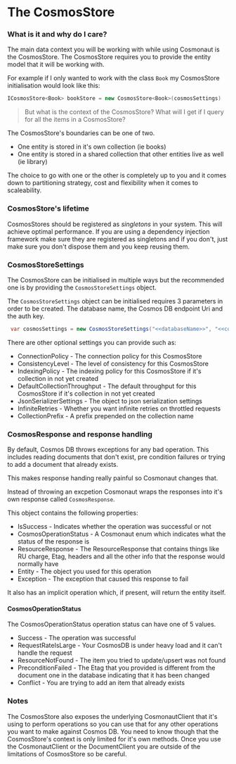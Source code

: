 # The CosmosStore

### What is it and why do I care?

The main data context you will be working with while using Cosmonaut is the CosmosStore. The CosmosStore requires you to provide the entity model that it will be working with. 

For example if I only wanted to work with the class `Book` my CosmosStore initialisation would look like this:

```c#
ICosmosStore<Book> bookStore = new CosmosStore<Book>(cosmosSettings)
```

> But what is the context of the CosmosStore? What will I get if I query for all the items in a CosmosStore?

The CosmosStore's boundaries can be one of two. 

* One entity is stored in it's own collection (ie books)
* One entity is stored in a shared collection that other entities live as well (ie library)

The choice to go with one or the other is completely up to you and it comes down to partitioning strategy, cost and flexibility when it comes to scaleability.

### CosmosStore's lifetime

CosmosStores should be registered as *singletons* in your system. This will achieve optimal performance. If you are using a dependency injection framework make sure they are registered as singletons and if you don't, just make sure you don't dispose them and you keep reusing them.

### CosmosStoreSettings

The CosmosStore can be initialised in multiple ways but the recommended one is by providing the `CosmosStoreSettings` object.

The `CosmosStoreSettings` object can be initialised requires 3 parameters in order to be created. The database name, the Cosmos DB endpoint Uri and the auth key.

```c#
 var cosmosSettings = new CosmosStoreSettings("<<databaseName>>", "<<cosmosUri>>", "<<authkey>>");
```

There are other optional settings you can provide such as:

* ConnectionPolicy - The connection policy for this CosmosStore
* ConsistencyLevel - The level of consistency for this CosmosStore
* IndexingPolicy - The indexing policy for this CosmosStore if it's collection in not yet created
* DefaultCollectionThroughput - The default throughput for this CosmosStore if it's collection in not yet created
* JsonSerializerSettings - The object to json serialization settings
* InfiniteRetries - Whether you want infinite retries on throttled requests
* CollectionPrefix - A prefix prepended on the collection name

### CosmosResponse and response handling

By default, Cosmos DB throws exceptions for any bad operation. This includes reading documents that don't exist, pre condition failures or trying to add a document that already exists.

This makes response handing really painful so Cosmonaut changes that.

Instead of throwing an excpetion Cosmonaut wraps the responses into it's own response called `CosmosResponse`.

This object contains the following properties:

* IsSuccess - Indicates whether the operation was successful or not
* CosmosOperationStatus - A Cosmonaut enum which indicates what the status of the response is
* ResourceResponse - The ResourceResponse<Document> that contains things like RU charge, Etag, headers and all the other info that the response would normally have
* Entity - The object you used for this operation
* Exception - The exception that caused this response to fail

It also has an implicit operation which, if present, will return the entity itself.

#### CosmosOperationStatus

The CosmosOperationStatus operation status can have one of 5 values.

* Success - The operation was successful
* RequestRateIsLarge - Your CosmosDB is under heavy load and it can't handle the request
* ResourceNotFound - The item you tried to update/upsert was not found
* PreconditionFailed - The Etag that you provided is different from the document one in the database indicating that it has been changed
* Conflict - You are trying to add an item that already exists

### Notes

The CosmosStore also exposes the underlying CosmonautClient that it's using to perform operations so you can use that for any other operations you want to make against Cosmos DB. You need to know though that the CosmosStore's context is only limited for it's own methods. Once you use the CosmonautClient or the DocumentClient you are outside of the limitations of CosmosStore so be careful.